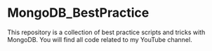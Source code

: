 # MongoDB_BestPractice
This repository is a collection of best practice scripts and tricks with MongoDB. You will find all code related to my YouTube channel.

